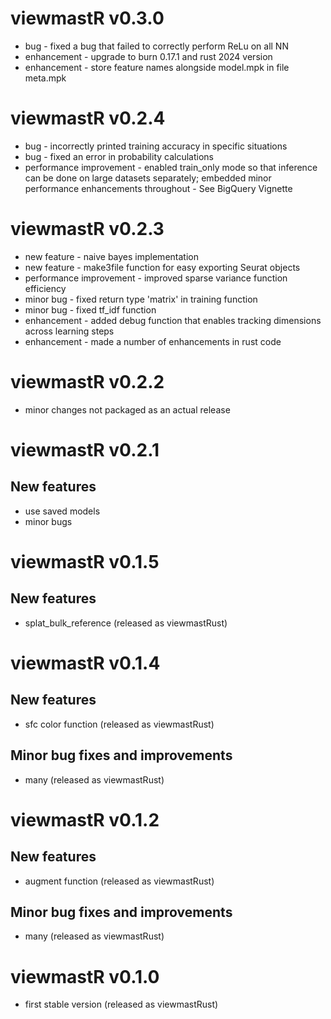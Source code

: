 # viewmastR v0.3.0

* bug - fixed a bug that failed to correctly perform ReLu on all NN
* enhancement - upgrade to burn 0.17.1 and rust 2024 version
* enhancement - store feature names alongside model.mpk in file meta.mpk

# viewmastR v0.2.4

* bug - incorrectly printed training accuracy in specific situations
* bug - fixed an error in probability calculations
* performance improvement - enabled train_only mode so that inference can be done on large datasets separately; embedded minor performance enhancements throughout - See BigQuery Vignette

# viewmastR v0.2.3

* new feature - naive bayes implementation
* new feature - make3file function for easy exporting Seurat objects
* performance improvement - improved sparse variance function efficiency
* minor bug - fixed return type 'matrix' in training function
* minor bug - fixed tf_idf function
* enhancement - added debug function that enables tracking dimensions across learning steps
* enhancement - made a number of enhancements in rust code

# viewmastR v0.2.2
* minor changes not packaged as an actual release

# viewmastR v0.2.1

## New features

* use saved models 
* minor bugs

# viewmastR v0.1.5

## New features

* splat_bulk_reference  (released as viewmastRust)

# viewmastR v0.1.4

## New features

* sfc color function  (released as viewmastRust)

## Minor bug fixes and improvements

* many  (released as viewmastRust)

# viewmastR v0.1.2

## New features

* augment function  (released as viewmastRust)

## Minor bug fixes and improvements

* many  (released as viewmastRust)

# viewmastR v0.1.0

* first stable version (released as viewmastRust)
